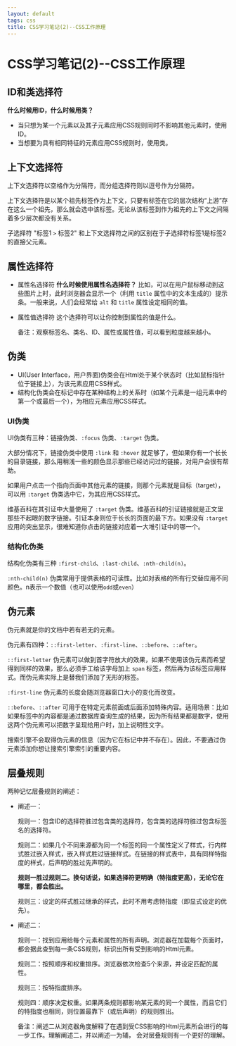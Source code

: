 ```yaml
---
layout: default
tags: css
title: CSS学习笔记(2)--CSS工作原理
---
```


# CSS学习笔记(2)--CSS工作原理 #

## ID和类选择符 ##
**什么时候用ID，什么时候用类？**

* 当只想为某一个元素以及其子元素应用CSS规则同时不影响其他元素时，使用ID。
* 当想要为具有相同特征的元素应用CSS规则时，使用类。

## 上下文选择符 ## 
上下文选择符以空格作为分隔符，而分组选择符则以逗号作为分隔符。

上下文选择符是以某个祖先标签作为上下文，只要有标签在它的层次结构“上游”存在这么一个祖先，那么就会选中该标签。无论从该标签到作为祖先的上下文之间隔着多少层次都没有关系。

子选择符 "标签1 `>` 标签2" 和上下文选择符之间的区别在于子选择符标签1是标签2的直接父元素。

## 属性选择符 ##
* 属性名选择符
	**什么时候使用属性名选择符？**
	比如，可以在用户鼠标移动到这些图片上时，此时浏览器会显示一个（利用 `title` 属性中的文本生成的）提示条。一般来说，人们会经常给 `alt` 和 `title` 属性设定相同的值。

* 属性值选择符
	这个选择符可以让你控制到属性的值是什么。


	备注：观察标签名、类名、ID、属性或属性值，可以看到粒度越来越小。

## 伪类 ##

* UI(User Interface，用户界面)伪类会在Html处于某个状态时（比如鼠标指针位于链接上），为该元素应用CSS样式。
* 结构化伪类会在标记中存在某种结构上的关系时（如某个元素是一组元素中的第一个或最后一个），为相应元素应用CSS样式。

### UI伪类 ###
UI伪类有三种：链接伪类、`:focus` 伪类、`:target` 伪类。

大部分情况下，链接伪类中使用 `:link` 和 `:hover` 就足够了，但如果你有一个长长的目录链接，那么用稍浅一些的颜色显示那些已经访问过的链接，对用户会很有帮助。

如果用户点击一个指向页面中其他元素的链接，则那个元素就是目标（target），可以用 `:target` 伪类选中它，为其应用CSS样式。

维基百科在其引证中大量使用了 `:target` 伪类。维基百科的引证链接就是正文里那些不起眼的数字链接。引证本身则位于长长的页面的最下方。如果没有 `:target` 应用的突出显示，很难知道你点击的链接对应着一大堆引证中的哪一个。

### 结构化伪类 ###
结构化伪类有三种 `:first-child`、`:last-child`、`:nth-child(n)`。

`:nth-child(n)` 伪类常用于提供表格的可读性。比如对表格的所有行交替应用不同颜色。n表示一个数值（也可以使用`odd`或`even`）

## 伪元素 ##
伪元素就是你的文档中若有若无的元素。

伪元素有四种：`::first-letter`、`:first-line`、`::before`、`::after`。

`::first-letter` 伪元素可以做到首字符放大的效果，如果不使用该伪元素而希望得到同样的效果，那么必须手工给该字母加上 `span` 标签，然后再为该标签应用样式。而伪元素实际上是替我们添加了无形的标签。

`:first-line` 伪元素的长度会随浏览器窗口大小的变化而改变。

`::before`、`::after` 可用于在特定元素前面或后面添加特殊内容。适用场景：比如如果标签中的内容都是通过数据库查询生成的结果，因为所有结果都是数字，使用这两个伪元素可以把数字呈现给用户时，加上说明性文字。

搜索引擎不会取得伪元素的信息（因为它在标记中并不存在）。因此，不要通过伪元素添加你想让搜索引擎索引的重要内容。

## 层叠规则 ##

两种记忆层叠规则的阐述：

* 阐述一：

	规则一：包含ID的选择符胜过包含类的选择符，包含类的选择符胜过包含标签名的选择符。

	规则二：如果几个不同来源都为同一个标签的同一个属性定义了样式，行内样式胜过嵌入样式，嵌入样式胜过链接样式。在链接的样式表中，具有同样特指度的样式，后声明的胜过先声明的。

	**规则一胜过规则二。换句话说，如果选择符更明确（特指度更高），无论它在哪里，都会胜出。**

	规则三：设定的样式胜过继承的样式，此时不用考虑特指度（即显式设定的优先）。

* 阐述二：

	规则一：找到应用给每个元素和属性的所有声明。浏览器在加载每个页面时，都会据此查到每一条CSS规则，标识出所有受到影响的Html元素。
	
	规则二：按照顺序和权重排序。浏览器依次检查5个来源，并设定匹配的属性。
	
	规则三：按特指度排序。
	
	规则四：顺序决定权重。如果两条规则都影响某元素的同一个属性，而且它们的特指度也相同，则位置最靠下（或后声明）的规则胜出。


	备注：阐述二从浏览器角度解释了在遇到受CSS影响的Html元素所会进行的每一步工作。理解阐述二，并以阐述一为辅，
	会对层叠规则有一个更好的理解。



